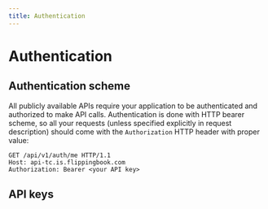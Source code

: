 ```yaml
---
title: Authentication
---
```

# Authentication

## Authentication scheme
All publicly available APIs require your application to be authenticated and authorized to make API calls. 
Authentication is done with HTTP bearer scheme, so all your requests (unless specified explicitly in request description)
should come with the `Authorization` HTTP header with proper value:

```
GET /api/v1/auth/me HTTP/1.1
Host: api-tc.is.flippingbook.com
Authorization: Bearer <your API key>
```

## API keys
